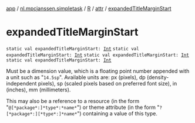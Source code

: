 [app](../../../index.md) / [nl.mpcjanssen.simpletask](../../index.md) / [R](../index.md) / [attr](index.md) / [expandedTitleMarginStart](.)

# expandedTitleMarginStart

`static val expandedTitleMarginStart: `[`Int`](https://kotlinlang.org/api/latest/jvm/stdlib/kotlin/-int/index.html)
`static val expandedTitleMarginStart: `[`Int`](https://kotlinlang.org/api/latest/jvm/stdlib/kotlin/-int/index.html)
`static val expandedTitleMarginStart: `[`Int`](https://kotlinlang.org/api/latest/jvm/stdlib/kotlin/-int/index.html)
`static val expandedTitleMarginStart: `[`Int`](https://kotlinlang.org/api/latest/jvm/stdlib/kotlin/-int/index.html)

Must be a dimension value, which is a floating point number appended with a unit such as "`14.5sp`". Available units are: px (pixels), dp (density-independent pixels), sp (scaled pixels based on preferred font size), in (inches), mm (millimeters).

This may also be a reference to a resource (in the form "`@[*package*:]*type*:*name*`") or theme attribute (in the form "`?[*package*:][*type*:]*name*`") containing a value of this type.

